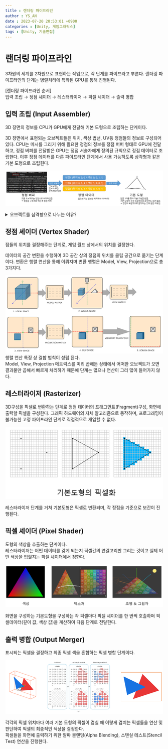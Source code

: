 ```yaml
---
title : 렌더링 파이프라인
author : YS_AN
date : 2023-07-20 20:53:01 +0900
categories : [Unity, 게임그래픽스]
tags : [Unity, 기술면접]
---
```


# 랜더링 파이프라인

3차원의 세계를 2차원으로 표현하는 작업으로, 각 단계를 파이프라고 부른다. 
랜더링 파이프라인의 단계는 병렬처리에 특화된 GPU를 통해 진행된다. 

[랜더링 파이프라인 순서] <br/>
입력 조립 → 정점 셰이더 → 레스터라이저 → 픽셀 셰이더 → 출력 병합 

## 입력 조립 (Input Assembler)

3D 장면의 정보를 CPU가 GPU에게 전달해 기본 도형으로 조립하는 단계이다. 

3D 장면에서 표현되는 오브젝트들은 위치, 색상 법선, UV등 정점들의 정보로 구성되어 있다. CPU는 메시를 그리기 위해 필요한 정점의 정보를 정점 버퍼 형태로 GPU에 전달하고, 정점 버퍼를 전달받은 GPU는 정점 서술자에게 정의된 규칙으로 정점 데이터로 조립한다.
이후 정점 데이터를 다른 파이프라인 단계에서 사용 가능하도록 삼각형과 같은 기본 도형으로 조립힌다. 

![입력조립 이미지](../../assets/img//post/Unity/GameGraphics/072001_InputAssembler.png)

<details>
<summary markdown="span"> 
오브젝트를 삼격항으로 나누는 이유? 
</summary>
&nbsp;&nbsp;&nbsp;● 삼각형은 세 점으로 정의 되어 있고, 평면 상에서 간단하게 표현이 가능하다. <br/>
&nbsp;&nbsp;&nbsp;&nbsp;&nbsp;&nbsp;&nbsp;&nbsp;이는 다시 말하면 삼각형의 정점 좌표를 계산하기 쉽다는 의미가 된다.<br/>
&nbsp;&nbsp;&nbsp;&nbsp;&nbsp;&nbsp;&nbsp;&nbsp;따라서 삼각형을 렌더링 할 때 가장 효율적으로 처리가 가능하다.  <br/>
&nbsp;&nbsp;&nbsp;● 다양한 형상의 오브젝트를 삼격형으로 나누면 곡면 근사화가 쉽다.  <br/>
&nbsp;&nbsp;&nbsp;&nbsp;&nbsp;&nbsp;&nbsp;&nbsp;삼각형은 평면에 대해 수학적 계산이 간단하며 다양한 곡면을 근사화 할 수 있다. &nbsp;<br/>
&nbsp;&nbsp;&nbsp;● 삼격형은 그룹화 되어 복잡한 형상을 간소화 할 수 있다. <br/>
&nbsp;&nbsp;&nbsp;&nbsp;&nbsp;&nbsp;&nbsp;&nbsp;삼각형 스트립(triangle strip)과 같은 방법을 사용해 연속된 삼각형을 그릴 수 있다. <br/>
&nbsp;&nbsp;&nbsp;&nbsp;&nbsp;&nbsp;&nbsp;&nbsp;이를 통해 중복을 점점 줄이고 랜더링 성능을 향상 시킬 수 있다. <br/>
&nbsp;&nbsp;&nbsp;● 업계에서 표준화 된 방법으로 채택되어 왔다. <br/>
&nbsp;&nbsp;&nbsp;&nbsp;&nbsp;&nbsp;&nbsp;&nbsp;이 때문에 대부분의 GPU나 랜더링 소프트웨어가 삼각형 렌더링에 최적화 되어 있다.
</details>

## 정점 셰이더 (Vertex Shader)

점들의 위치를 결정해주는 단계로, 게임 월드 상에서의 위치를 결정한다.

데이터의 공간 변환을 수행하여 3D 공간 상의 정점의 위치를 클립 공간으로 옮기는 단계이다. 
변환은 행렬 연산을 통해 이뤄지며 변환 행렬은 Model, View, Projection으로 총 3가지다.

![정점셰이더 이미지](../../assets/img//post/Unity/GameGraphics/072002_VertexShader.PNG)
행렬 연산 특징 상 결합 법칙이 성립 된다. <br/>
Model, View, Projection 메트릭스를 미리 곱해둔 상태에서 어떠한 오브젝트가 오면 결과물만 곱해서 빠르게 처리하기 때문에 단계는 많으나 연산이 그리 많이 들어가지 않다.

## 레스터라이저 (Rasterizer)

3D구성을 픽셀로 변환하는 단계로 정점 데이터의 프래그먼트(Fragment)구성, 화면에 출력할 픽셀을 구성한다.
그래픽 하드웨어의 자체 알고리즘으로 동작하며, 프로그래밍이 불가능한 고정 파이프라인 단계로 직접적으로 개입할 수 없다. 

![레스터라이저 이미지](../../assets/img//post/Unity/GameGraphics/072003_Rasterizer.PNG)

레스터라이저 단계를 거쳐 기본도형은 픽셀로 변환되며, 각 정점을 기준으로 보간이 진행된다.

## 픽셀 셰이더 (Pixel Shader)

도형의 색상을 추출하는 단계이다. <br/>
레스터라이저는 어떤 데이터를 갖게 되는지 픽셀간의 연결고리만 그리는 것이고 실제 어떤 색상을 입힐지는 픽셀 셰이더에서 정한다.

![픽셀셰이더 이미지](../../assets/img//post/Unity/GameGraphics/072004_PixelShader.PNG)

화면을 구성하는 기본도형을 구성하는 각 픽셀마다 픽셀 셰이더를 한 번씩 호출하며 픽셀데이터(깊이 값, 색상 값)을 계산하여 다음 단계로 전달한다.

## 출력 병합 (Output Merger)

표시되는 픽셀을 결정하고 최종 픽셀 색을 혼합하는 픽셀 병합 단계이다.

![출력병합 이미지](../../assets/img//post/Unity/GameGraphics/072005_OutputMerger.PNG)

각각의 픽셀 위치마다 여러 기본 도형의 픽셀이 겹칠 때 이렇게 겹치는 픽셀들을 연산 및 판단하여 픽셀의 최종적인 색상을 결정한다. <br/>
픽셀들을 화면에 출력하기 위한 알파 블랜딩(Alpha Blending), 스탠실 테스트(Stencil Test) 연산을 진행한다.
